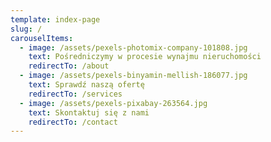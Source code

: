 ```yaml
---
template: index-page
slug: /
carouselItems:
  - image: /assets/pexels-photomix-company-101808.jpg
    text: Pośredniczymy w procesie wynajmu nieruchomości
    redirectTo: /about
  - image: /assets/pexels-binyamin-mellish-186077.jpg
    text: Sprawdź naszą ofertę
    redirectTo: /services
  - image: /assets/pexels-pixabay-263564.jpg
    text: Skontaktuj się z nami
    redirectTo: /contact
---
```

